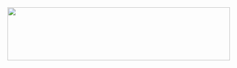 <a href="https://github.com/devxb/gitanimals">
  <img
    src="https://render.gitanimals.org/lines/tpgusgh?pet-id=600546193869073876"
    width="500"
    height="120"
  />
</a>
